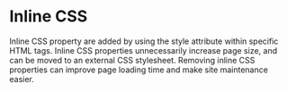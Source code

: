# Inline CSS
Inline CSS property are added by using the style attribute within specific HTML tags. Inline CSS properties unnecessarily increase page size, and can be moved to an external CSS stylesheet. Removing inline CSS properties can improve page loading time and make site maintenance easier.
